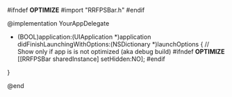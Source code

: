 #ifndef __OPTIMIZE__
  #import "RRFPSBar.h"
#endif

@implementation YourAppDelegate

- (BOOL)application:(UIApplication *)application didFinishLaunchingWithOptions:(NSDictionary *)launchOptions {
  // Show only if app is is not optimized (aka debug build)
#ifndef __OPTIMIZE__
    [[RRFPSBar sharedInstance] setHidden:NO];
#endif

}

@end

